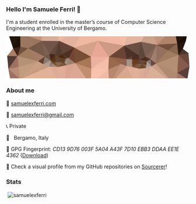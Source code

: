 ### Hello I'm Samuele Ferri! 👋

I'm a student enrolled in the master’s course of Computer Science Engineering at the University of Bergamo.

<p align='center'><img width=500 align='center' src="https://github.com/samuelexferri/samuelexferri/raw/master/images/eyes.png"></p>

### About me

:compass: [samuelexferri.com](https://www.samuelexferri.com)

:email: [samuelexferri@gmail.com](mailto:samuelexferri@gmail.com)

:telephone_receiver: Private

:round_pushpin: &nbsp; Bergamo, Italy

:key: GPG Fingerprint: *CD13 9D76 003F 5A04 A43F 7D10 EBB3 DDAA EE1E 4362* ([Download](https://samuelexferri.com/CD139D76003F5A04A43F7D10EBB3DDAAEE1E4362.asc))

:rainbow: Check a visual profile from my GitHub repositories on [Sourcerer](https://sourcerer.io/samuelexferri)!

### Stats

&nbsp;<img width=450 align="center" src="https://github-readme-stats.vercel.app/api?username=samuelexferri&show_icons=true" alt="samuelexferri"/>
